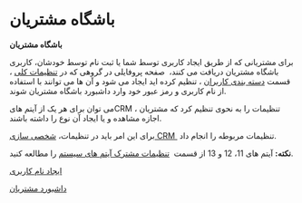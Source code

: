# باشگاه مشتریان    

**باشگاه مشتریان**

برای مشتریانی که از طریق ایجاد کاربری توسط شما یا ثبت نام توسط خودشان، کاربری باشگاه مشتریان دریافت می کنند،  صفحه پروفایلی در گروهی که در [تنظیمات کلی](../Setting/TotalSetting.md) ، قسمت [دسته بندی کاربران](../Setting/TotalSetting/UsersCategory.md) ، تنظیم کرده اید ایجاد می شود و آن ها می توانند با استفاده از نام کاربری و رمز عبور خود وارد داشبورد باشگاه مشتریان شوند.

می توان برای هر یک از آیتم هایCRM ، تنظیمات را به نحوی تنظیم کرد که  مشتریان اجازه مشاهده و یا ایجاد آن نوع را داشته باشند.

برای این امر باید در تنظیمات، [شخصی سازی CRM ](../Setting/Personalizing.md) تنظیمات مربوطه را انجام داد.

**نکته:** آیتم های 11، 12 و 13 از قسمت  [تنظیمات مشترک آیتم های سیستم](../Setting/Personalizing/Totalview/Itemscommonsetting.md) را مطالعه کنید.

[ایجاد نام کاربری](BashgaheMoshtarian/CreateUserName.md)

[داشبورد مشتریان](BashgaheMoshtarian/DashboardeMoshtarian.md)